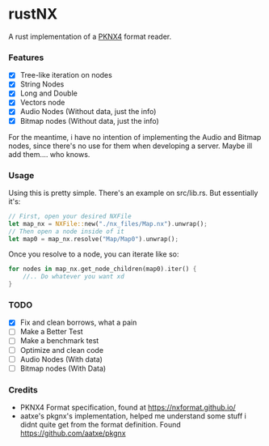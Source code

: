 # rustNX
A rust implementation of a [PKNX4](https://nxformat.github.io/) format reader.

### Features
- [x] Tree-like iteration on nodes
- [x] String Nodes
- [x] Long and Double
- [x] Vectors node
- [x] Audio Nodes (Without data, just the info)
- [x] Bitmap nodes (Without data, just the info)

For the meantime, i have no intention of implementing the Audio and Bitmap nodes, since there's no use for them when developing a server. Maybe ill add them.... who knows.

### Usage
Using this is pretty simple. There's an example on src/lib.rs.
But essentially it's:
```rust
// First, open your desired NXFile
let map_nx = NXFile::new("./nx_files/Map.nx").unwrap();
// Then open a node inside of it
let map0 = map_nx.resolve("Map/Map0").unwrap();
```
Once you resolve to a node, you can iterate like so:
```rust
for nodes in map_nx.get_node_children(map0).iter() {
    //.. Do whatever you want xd
}
```

### TODO
- [x] Fix and clean borrows, what a pain
- [ ] Make a Better Test
- [ ] Make a benchmark test
- [ ] Optimize and clean code
- [ ] Audio Nodes (With data)
- [ ] Bitmap nodes (With Data)

### Credits
- PKNX4 Format specification, found at https://nxformat.github.io/
- aatxe's pkgnx's implementation, helped me understand some stuff i didnt quite get from the format definition. Found https://github.com/aatxe/pkgnx